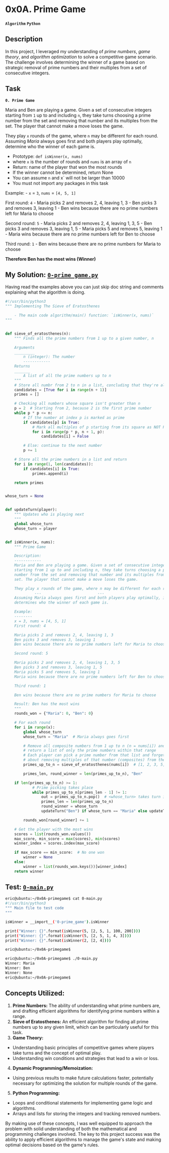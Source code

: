 # 0x0A. Prime Game
**`Algorithm`**   **`Python`**
<br>

## Description
In this project, I leveraged my understanding of *prime numbers*, *game theory*, and *algorithm optimization* to solve a competitive game scenario.
The challenge involves determining the winner of a game based on strategic removal of prime numbers and their multiples from a set of consecutive integers.

## Task
**`0. Prime Game`**

Maria and Ben are playing a game. Given a set of consecutive integers starting from `1` up to and including `n`, they take turns choosing a prime number from the set and removing that number and its multiples from the set. The player that cannot make a move loses the game.

They play `x` rounds of the game, where `n` may be different for each round. Assuming *Maria* always goes first and both players play optimally, determine who the winner of each game is.
- Prototype: `def isWinner(x, nums)`
- where `x` is the number of rounds and `nums` is an array of `n`
- Return: name of the player that won the most rounds
- If the winner cannot be determined, return None
- You can assume `n` and x` will not be larger than 10000
- You must not import any packages in this task

Example:
	- `x` = `3`, `nums` = `[4, 5, 1]`

First round: `4`
	- Maria picks 2 and removes 2, 4, leaving 1, 3
	- Ben picks 3 and removes 3, leaving 1
	- Ben wins because there are no prime numbers left for Maria to choose

Second round: `5`
	- Maria picks 2 and removes 2, 4, leaving 1, 3, 5
	- Ben picks 3 and removes 3, leaving 1, 5
	- Maria picks 5 and removes 5, leaving 1
	- Maria wins because there are no prime numbers left for Ben to choose

Third round: `1`
	- Ben wins because there are no prime numbers for Maria to choose

**Therefore Ben has the most wins (Winner)**


## My Solution: [`0-prime_game.py`](https://github.com/Vulcanric/alx-interview/blob/main/0x0A-primegame/0-prime_game.py)
Having read the examples above you can just skip doc string and comments explaining what the algorithm is doing.

```py
#!/usr/bin/python3
""" Implementing The Sieve of Eratosthenes

    - The main code algorithm/main() function: `isWinner(x, nums)`
"""


def sieve_of_eratosthenes(n):
    """ Finds all the prime numbers from 1 up to a given number, n

    Arguments
    _________
        n (integer): The number
        ------------
    Returns
    _______
        A list of all the prime numbers up to n
    """
    # Store all numbr from 2 to n in a list, concluding that they're all primes
    candidates = [True for i in range(n + 1)]
    primes = []

    # Checking all numbers whose square isn't greater than n
    p = 2  # Starting from 2, because 2 is the first prime number
    while p * p <= n:
        # If the number at index p is marked as prime
        if candidates[p] is True:
            # Mark all multiples of p starting from its square as NOT Primes
            for i in range(p * p, n + 1, p):
                candidates[i] = False

        # Else: continue to the next number
        p += 1

    # Store all the prime numbers in a list and return
    for i in range(1, len(candidates)):
        if candidates[i] is True:
            primes.append(i)

    return primes


whose_turn = None


def updateTurn(player):
    """ Updates who is playing next
    """
    global whose_turn
    whose_turn = player


def isWinner(x, nums):
    """ Prime Game

    Description:
    ------------
    Maria and Ben are playing a game. Given a set of consecutive integers
    starting from 1 up to and including n, they take turns choosing a prime
    number from the set and removing that number and its multiples from the
    set. The player that cannot make a move loses the game.

    They play x rounds of the game, where n may be different for each round.
             ---                         ---
    Assuming Maria always goes first and both players play optimally, it
    determines who the winner of each game is.

    Example:
    --------
    x = 3, nums = [4, 5, 1]
    First round: 4

    Maria picks 2 and removes 2, 4, leaving 1, 3
    Ben picks 3 and removes 3, leaving 1
    Ben wins because there are no prime numbers left for Maria to choose

    Second round: 5

    Maria picks 2 and removes 2, 4, leaving 1, 3, 5
    Ben picks 3 and removes 3, leaving 1, 5
    Maria picks 5 and removes 5, leaving 1
    Maria wins because there are no prime numbers left for Ben to choose

    Third round: 1

    Ben wins because there are no prime numbers for Maria to choose

    Result: Ben has the most wins
    """
    rounds_won = {"Maria": 0, "Ben": 0}

    # For each round
    for i in range(x):
        global whose_turn
        whose_turn = "Maria"  # Maria always goes first

        # Remove all composite numbers from 1 up to n (n = nums[i]) and
        # return a list of only the prime numbers within that range
        # Each player can pick a prime number from that list and forget
        # about removing multiples of that number (composites) from the list
        primes_up_to_n = sieve_of_eratosthenes(nums[i])  # [1, 2, 3, 5, ...]

        primes_len, round_winner = len(primes_up_to_n), "Ben"

	if len(primes_up_to_n) >= 1:
            # Prime picking takes place
            while primes_up_to_n[primes_len - 1] != 1:
                out = primes_up_to_n.pop()  # <whose_turn> takes turn in picking
                primes_len = len(primes_up_to_n)
                round_winner = whose_turn
                updateTurn("Ben") if whose_turn == "Maria" else updateTurn("Maria")

        rounds_won[round_winner] += 1

    # Get the player with the most wins
    scores = list(rounds_won.values())
    max_score, min_score = max(scores), min(scores)
    winner_index = scores.index(max_score)

    if max_score == min_score:  # No one won
        winner = None
    else:
        winner = list(rounds_won.keys())[winner_index]
    return winner

```

## Test: [`0-main.py`](https://github.com/Vulcanric/alx-interview/blob/main/0x0A-primegame/0-main.py)

```bash
eric@ubuntu:~/0x0A-primegame$ cat 0-main.py
#!/usr/bin/python3
""" Main file to test code
"""

isWinner = __import__('0-prime_game').isWinner

print("Winner: {}".format(isWinner(5, [2, 5, 1, 100, 200])))
print("Winner: {}".format(isWinner(5, [2, 5, 1, 4, 3])))
print("Winner: {}".format(isWinner(2, [2, 4])))

eric@ubuntu:~/0x0A-primegame$
```
```bash
eric@ubuntu:~/0x0A-primegame$ ./0-main.py
Winner: Maria
Winner: Ben
Winner: None
eric@ubuntu:~/0x0A-primegame$
```

## Concepts Utilized:
1. **Prime Numbers:**
The ability of understanding what prime numbers are, and drafting efficient algorithms for identifying prime numbers within a range.
2. **Sieve of Eratosthenes:**
An efficient algorithm for finding all prime numbers up to any given limit, which can be particularly useful for this task.
3. **Game Theory:**
- Understanding basic principles of competitive games where players take turns and the concept of optimal play.
- Understanding win conditions and strategies that lead to a win or loss.
4. **Dynamic Programming/Memoization:**
- Using previous results to make future calculations faster, potentially necessary for optimizing the solution for multiple rounds of the game.
5. **Python Programming:**
- Loops and conditional statements for implementing game logic and algorithms.
- Arrays and lists for storing the integers and tracking removed numbers.

By making use of these concepts, I was well equipped to approach the problem with solid understanding of both the mathematical and programming challenges involved.
The key to this project success was the ability to apply efficient algorithms to manage the game's state and making optimal decisions based on the game's rules.
